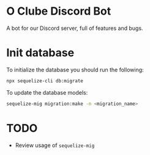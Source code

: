 # O Clube Discord Bot

A bot for our Discord server, full of features and bugs.


# Init database

To initialize the database you should run the following:
```bash
npx sequelize-cli db:migrate
```

To update the database models:
```bash
sequelize-mig migration:make -n <migration_name>
```


# TODO
* Review usage of `sequelize-mig`
